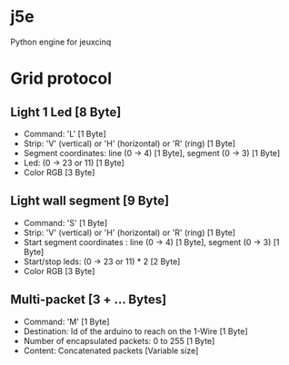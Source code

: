 # j5e

Python engine for jeuxcinq


# Grid protocol

## Light 1 Led \[8 Byte\]

* Command: 'L' \[1 Byte\]
* Strip: 'V' (vertical) or 'H' (horizontal) or 'R' (ring) \[1 Byte\]
* Segment coordinates: line (0 -> 4) \[1 Byte\], segment (0 -> 3) \[1 Byte\]
* Led: (0 -> 23 or 11) \[1 Byte\]
* Color RGB \[3 Byte\] 


## Light wall segment \[9 Byte\]

* Command: 'S' \[1 Byte\]
* Strip: 'V' (vertical) or 'H' (horizontal) or 'R' (ring) \[1 Byte\]
* Start segment coordinates : line (0 -> 4) \[1 Byte\], segment (0 -> 3) \[1 Byte\]
* Start/stop leds: (0 -> 23 or 11) * 2 \[2 Byte\]
* Color RGB \[3 Byte\]

## Multi-packet \[3 + ... Bytes\]

* Command: 'M' \[1 Byte\]
* Destination: Id of the arduino to reach on the 1-Wire \[1 Byte\]
* Number of encapsulated packets: 0 to 255 \[1 Byte\]
* Content: Concatenated packets \[Variable size\]
